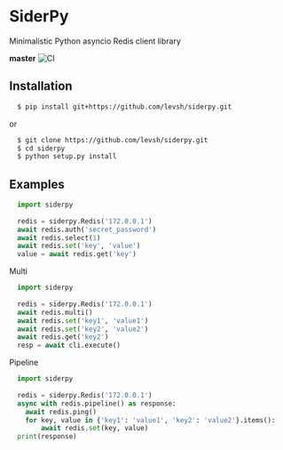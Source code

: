SiderPy
=======

Minimalistic Python asyncio Redis client library

**master** ![CI](https://github.com/levsh/siderpy/workflows/CI/badge.svg)

Installation
------------

```bash
  $ pip install git+https://github.com/levsh/siderpy.git
```
or
```bash
  $ git clone https://github.com/levsh/siderpy.git
  $ cd siderpy
  $ python setup.py install
```

Examples
--------

```python
  import siderpy
    
  redis = siderpy.Redis('172.0.0.1')
  await redis.auth('secret_password')
  await redis.select(1)
  await redis.set('key', 'value')
  value = await redis.get('key')
```

Multi
```python
  import siderpy
  
  redis = siderpy.Redis('172.0.0.1')
  await redis.multi()
  await redis.set('key1', 'value1')
  await redis.set('key2', 'value2')
  await redis.get('key2')
  resp = await cli.execute()
```

Pipeline
```python
  import siderpy
  
  redis = siderpy.Redis('172.0.0.1')
  async with redis.pipeline() as response:
    await redis.ping()
    for key, value in {'key1': 'value1', 'key2': 'value2'}.items():
        await redis.set(key, value)
  print(response)
```

